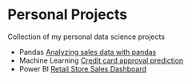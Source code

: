 # Personal Projects

Collection of my personal data science projects
 - Pandas [Analyzing sales data with pandas](https://github.com/donustc/personal-projects/tree/main/Analyzing_Sales_Data_with_Pandas)
 - Machine Learning [Credit card approval prediction](https://github.com/donustc/personal-projects/tree/main/Credit_card_approval_prediction)
 - Power BI [Retail Store Sales Dashboard](https://github.com/donustc/personal-projects/tree/main/Retail_Store_Dashboard)
